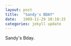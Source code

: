 ```yaml
---
layout: post
title:  "Sandy's BDAY"
date:   1989-11-29 10:18:15
categories: jekyll update
---
```


Sandy's Bday.
